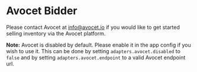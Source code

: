 # Avocet Bidder

Please contact Avocet at info@avocet.io if you would like to get started selling inventory via the Avocet platform.

**Note:** Avocet is disabled by default. Please enable it in the app config if you wish to use it. This can be done by setting `adapters.avocet.disabled` to `false` and by setting `adapters.avocet.endpoint` to a valid Avocet endpoint url.